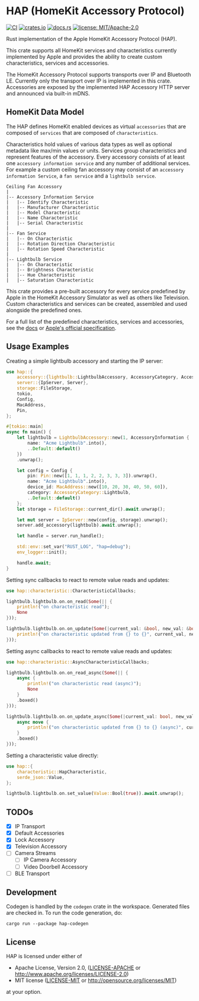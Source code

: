 # HAP (HomeKit Accessory Protocol)

[![CI](https://github.com/ewilken/hap-rs/workflows/CI/badge.svg)](https://github.com/ewilken/hap-rs/actions?query=workflow%3ACI)
[![crates.io](https://img.shields.io/crates/v/hap.svg)](https://crates.io/crates/hap)
[![docs.rs](https://docs.rs/hap/badge.svg)](https://docs.rs/hap)
[![license: MIT/Apache-2.0](https://img.shields.io/badge/license-MIT%2FApache--2.0-blue.svg)](https://github.com/ewilken/hap-rs)

Rust implementation of the Apple HomeKit Accessory Protocol (HAP).

This crate supports all HomeKit services and characteristics currently implemented by Apple and provides the ability to create custom characteristics, services and accessories.

The HomeKit Accessory Protocol supports transports over IP and Bluetooth LE. Currently only the transport over IP is implemented in this crate. Accessories are exposed by the implemented HAP Accessory HTTP server and announced via built-in mDNS.

## HomeKit Data Model

The HAP defines HomeKit enabled devices as virtual `accessories` that are composed of `services` that are composed of `characteristics`.

Characteristics hold values of various data types as well as optional metadata like max/min values or units. Services group characteristics and represent features of the accessory. Every accessory consists of at least one `accessory information service` and any number of additional services. For example a custom ceiling fan accessory may consist of an `accessory information Service`, a `fan service` and a `lightbulb service`.

```
Ceiling Fan Accessory
|
|-- Accessory Information Service
|   |-- Identify Characteristic
|   |-- Manufacturer Characteristic
|   |-- Model Characteristic
|   |-- Name Characteristic
|   |-- Serial Characteristic
|
|-- Fan Service
|   |-- On Characteristic
|   |-- Rotation Direction Characteristic
|   |-- Rotation Speed Characteristic
|
|-- Lightbulb Service
|   |-- On Characteristic
|   |-- Brightness Characteristic
|   |-- Hue Characteristic
|   |-- Saturation Characteristic
```

This crate provides a pre-built accessory for every service predefined by Apple in the HomeKit Accessory Simulator as well as others like Television. Custom characteristics and services can be created, assembled and used alongside the predefined ones.

For a full list of the predefined characteristics, services and accessories, see the [docs](https://docs.rs/hap/) or [Apple's official specification](https://developer.apple.com/homekit/).

## Usage Examples

Creating a simple lightbulb accessory and starting the IP server:

```rust
use hap::{
    accessory::{lightbulb::LightbulbAccessory, AccessoryCategory, AccessoryInformation},
    server::{IpServer, Server},
    storage::FileStorage,
    tokio,
    Config,
    MacAddress,
    Pin,
};

#[tokio::main]
async fn main() {
    let lightbulb = LightbulbAccessory::new(1, AccessoryInformation {
        name: "Acme Lightbulb".into(),
        ..Default::default()
    })
    .unwrap();

    let config = Config {
        pin: Pin::new([1, 1, 1, 2, 2, 3, 3, 3]).unwrap(),
        name: "Acme Lightbulb".into(),
        device_id: MacAddress::new([10, 20, 30, 40, 50, 60]),
        category: AccessoryCategory::Lightbulb,
        ..Default::default()
    };
    let storage = FileStorage::current_dir().await.unwrap();

    let mut server = IpServer::new(config, storage).unwrap();
    server.add_accessory(lightbulb).await.unwrap();

    let handle = server.run_handle();

    std::env::set_var("RUST_LOG", "hap=debug");
    env_logger::init();

    handle.await;
}
```

Setting sync callbacks to react to remote value reads and updates:

```rust
use hap::characteristic::CharacteristicCallbacks;

lightbulb.lightbulb.on.on_read(Some(|| {
    println!("on characteristic read");
    None
}));

lightbulb.lightbulb.on.on_update(Some(|current_val: &bool, new_val: &bool| {
    println!("on characteristic updated from {} to {}", current_val, new_val);
}));
```

Setting async callbacks to react to remote value reads and updates:

```rust
use hap::characteristic::AsyncCharacteristicCallbacks;

lightbulb.lightbulb.on.on_read_async(Some(|| {
    async {
        println!("on characteristic read (async)");
        None
    }
    .boxed()
}));

lightbulb.lightbulb.on.on_update_async(Some(|current_val: bool, new_val: bool| {
    async move {
        println!("on characteristic updated from {} to {} (async)", current_val, new_val);
    }
    .boxed()
}));
```

Setting a characteristic value directly:

```rust
use hap::{
    characteristic::HapCharacteristic,
    serde_json::Value,
};

lightbulb.lightbulb.on.set_value(Value::Bool(true)).await.unwrap();
```

## TODOs

- [x] IP Transport
- [x] Default Accessories
- [x] Lock Accessory
- [x] Television Accessory
- [ ] Camera Streams
  - [ ] IP Camera Accessory
  - [ ] Video Doorbell Accessory
- [ ] BLE Transport

## Development

Codegen is handled by the `codegen` crate in the workspace. Generated files are checked in. To run the code generation, do:

    cargo run --package hap-codegen

## License

HAP is licensed under either of

- Apache License, Version 2.0, ([LICENSE-APACHE](LICENSE-APACHE) or http://www.apache.org/licenses/LICENSE-2.0)
- MIT license ([LICENSE-MIT](LICENSE-MIT) or http://opensource.org/licenses/MIT)

at your option.
